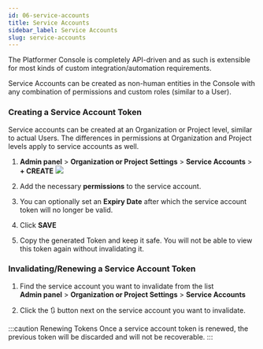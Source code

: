 ```yaml
---
id: 06-service-accounts
title: Service Accounts
sidebar_label: Service Accounts
slug: service-accounts
---
```


The Platformer Console is completely API-driven and as such is extensible for most kinds of custom integration/automation requirements.

Service Accounts can be created as non-human entities in the Console with any combination of permissions and custom roles (similar to a User).

### Creating a Service Account Token

Service accounts can be created at an Organization or Project level, similar to actual Users. The differences in permissions at Organization and Project levels apply to service accounts as well.

1. **Admin panel** > **Organization or Project Settings** > **Service Accounts** > **+ CREATE**
    ![](/img/docs/service-account-1.png)

1. Add the necessary **permissions** to the service account. 
1. You can optionally set an **Expiry Date** after which the service account token will no longer be valid.
1. Click **SAVE**
1. Copy the generated Token and keep it safe. You will not be able to view this token again without invalidating it.

### Invalidating/Renewing a Service Account Token

1. Find the service account you want to invalidate from the list<br/>
    **Admin panel** > **Organization or Project Settings** > **Service Accounts**

2. Click the 🔃 button next on the service account you want to invalidate. 

:::caution Renewing Tokens
Once a service account token is renewed, the previous token will be discarded and will not be recoverable. 
:::

